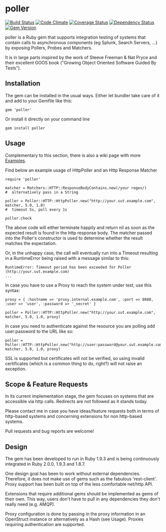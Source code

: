 poller
======


[![Build Status](https://travis-ci.org/mkrogemann/poller.png)](https://travis-ci.org/mkrogemann/poller)
[![Code Climate](https://codeclimate.com/github/mkrogemann/poller.png)](https://codeclimate.com/github/mkrogemann/poller)
[![Coverage Status](https://coveralls.io/repos/mkrogemann/poller/badge.png?branch=master)](https://coveralls.io/r/mkrogemann/poller)
[![Dependency Status](https://gemnasium.com/mkrogemann/poller.png)](https://gemnasium.com/mkrogemann/poller)
[![Gem Version](https://badge.fury.io/rb/poller.png)](http://badge.fury.io/rb/poller)

poller is a Ruby gem that supports integration testing of systems that contain calls to asynchronous components (eg Splunk, Search Servers, ...) by exposing Pollers, Probes and Matchers.

It is in large parts inspired by the work of Steeve Freeman &amp; Nat Pryce and their excellent GOOS book ("Growing Object Oriented Software Guided By Tests").

Installation
------------
The gem can be installed in the usual ways. Either let bundler take care of it and add to your Gemfile like this:

    gem 'poller'

Or install it directly on your command line

    gem install poller

Usage
-----
Complementary to this section, there is also a wiki page with more [Examples](https://github.com/mkrogemann/poller/wiki/Examples).

Find below an example usage of HttpPoller and an Http Response Matcher

    require 'poller'

    matcher = Matchers::HTTP::ResponseBodyContains.new(/your regex/)
    #  alternatively pass in a String

    poller = Poller::HTTP::HttpPoller.new("http://your.sut.example.com", matcher, 5.0, 1.0)
    #  timeout 5s, poll every 1s

    poller.check

The above code will either terminate happily and return nil as soon as the expected result is found in the http response body. The matcher passed into the Poller's constructor is used to determine whether the result matches the expectation.

Or, in the unhappy case, the call will eventually run into a Timeout resulting in a RuntimeError being raised with a message similar to this:

    RuntimeError: Timeout period has been exceeded for Poller (http://your.sut.example.com)
    ...

In case you have to use a Proxy to reach the system under test, use this syntax:

    proxy = { :hostname => 'proxy.internal.example.com', :port => 8080, :user => 'user', :password => '_secret' }

    poller = Poller::HTTP::HttpPoller.new("http://your.sut.example.com", matcher, 5.0, 1.0, proxy)

In case you need to authenticate against the resource you are polling add user:password to the URL like so:

    poller = Poller::HTTP::HttpPoller.new("http://user:password@your.sut.example.com", matcher, 5.0, 1.0, proxy)

SSL is supported but certificates will not be verified, so using invalid certificates (which is a common thing to do, right?) will not raise an exception.


Scope &amp; Feature Requests
----------------------------
In its current implementation stage, the gem focuses on systems that are accessible via http calls. Redirects are not followed as it stands today.

Please contact me in case you have ideas/feature requests both in terms of http-based systems and concerning extensions for non http-based systems.

Pull requests and bug reports are welcome!

Design
------
The gem has been developed to run in Ruby 1.9.3 and is being continuously integrated in Ruby 2.0.0, 1.9.3 and 1.8.7.

One design goal has been to work without external dependencies. Therefore, it does not make use of gems such as the fabulous 'rest-client'. Proxy support has been built on top of the less comfortable net/http API.

Extensions that require additional gems should be implemented as gems of their own. This way, users don't have to pull in any dependencies they don't really need (e.g. AMQP).

Proxy configuration is done by passing in the proxy information in an OpenStruct instance or alternatively as a Hash (see Usage). Proxies requiring authentication are supported.
